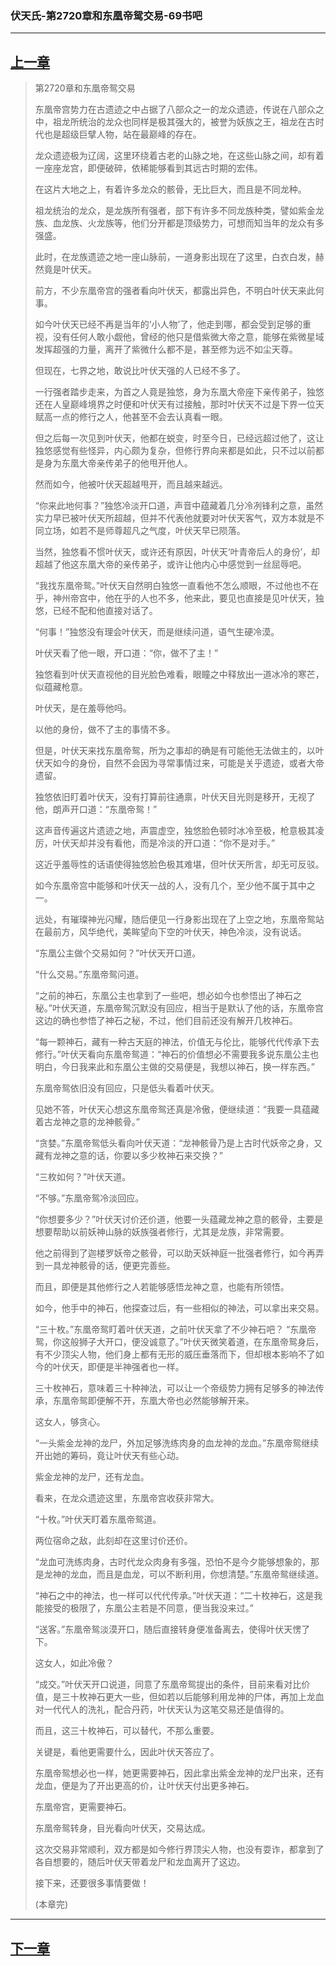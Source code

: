 ### 伏天氏-第2720章和东凰帝鸳交易-69书吧

--------
[上一章](./67d0f8c368a3f870f35506005e97e940.md)
--------


>
>
>
>第2720章和东凰帝鸳交易
>
>东凰帝宫势力在古遗迹之中占据了八部众之一的龙众遗迹，传说在八部众之中，祖龙所统治的龙众也同样是极其强大的，被誉为妖族之王，祖龙在古时代也是超级巨擘人物，站在最巅峰的存在。
>
>龙众遗迹极为辽阔，这里环绕着古老的山脉之地，在这些山脉之间，却有着一座座龙宫，即便破碎，依稀能够看到其远古时期的宏伟。
>
>在这片大地之上，有着许多龙众的骸骨，无比巨大，而且是不同龙种。
>
>祖龙统治的龙众，是龙族所有强者，部下有许多不同龙族种类，譬如紫金龙族、血龙族、火龙族等，他们分开都是顶级势力，可想而知当年的龙众有多强盛。
>
>此时，在龙族遗迹之地一座山脉前，一道身影出现在了这里，白衣白发，赫然竟是叶伏天。
>
>前方，不少东凰帝宫的强者看向叶伏天，都露出异色，不明白叶伏天来此何事。
>
>如今叶伏天已经不再是当年的‘小人物’了，他走到哪，都会受到足够的重视，没有任何人敢小觑他，曾经的他只是借紫微大帝之意，能够在紫微星域发挥超强的力量，离开了紫微什么都不是，甚至修为远不如尘天尊。
>
>但现在，七界之地，敢说比叶伏天强的人已经不多了。
>
>一行强者踏步走来，为首之人竟是独悠，身为东凰大帝座下亲传弟子，独悠还在人皇巅峰境界之时便和叶伏天有过接触，那时叶伏天不过是下界一位天赋高一点的修行之人，他甚至不会去认真看一眼。
>
>但之后每一次见到叶伏天，他都在蜕变，时至今日，已经远超过他了，这让独悠感觉有些怪异，内心颇为复杂，但修行界向来都是如此，只不过以前都是身为东凰大帝亲传弟子的他甩开他人。
>
>然而如今，他被叶伏天超越甩开，而且越来越远。
>
>“你来此地何事？”独悠冷淡开口道，声音中蕴藏着几分冷冽锋利之意，虽然实力早已被叶伏天所超越，但并不代表他就要对叶伏天客气，双方本就是不同立场，如若不是师尊超凡之气度，叶伏天早已陨落。
>
>当然，独悠看不惯叶伏天，或许还有原因，叶伏天‘叶青帝后人的身份’，却超越了他这东凰大帝的亲传弟子，或许让他内心中感觉到一丝屈辱吧。
>
>“我找东凰帝鸳。”叶伏天自然明白独悠一直看他不怎么顺眼，不过他也不在乎，神州帝宫中，他在乎的人也不多，他来此，要见也直接是见叶伏天，独悠，已经不配和他直接对话了。
>
>“何事！”独悠没有理会叶伏天，而是继续问道，语气生硬冷漠。
>
>叶伏天看了他一眼，开口道：“你，做不了主！”
>
>独悠看到叶伏天直视他的目光脸色难看，眼瞳之中释放出一道冰冷的寒芒，似蕴藏枪意。
>
>叶伏天，是在羞辱他吗。
>
>以他的身份，做不了主的事情不多。
>
>但是，叶伏天来找东凰帝鸳，所为之事却的确是有可能他无法做主的，以叶伏天如今的身份，自然不会因为寻常事情过来，可能是关乎遗迹，或者大帝遗留。
>
>独悠依旧盯着叶伏天，没有打算前往通禀，叶伏天目光则是移开，无视了他，朗声开口道：“东凰帝鸳！”
>
>这声音传遍这片遗迹之地，声震虚空，独悠脸色顿时冰冷至极，枪意极其凌厉，叶伏天却并没有看他，而是冷淡的开口道：“你不是对手。”
>
>这近乎羞辱性的话语使得独悠脸色极其难堪，但叶伏天所言，却无可反驳。
>
>如今东凰帝宫中能够和叶伏天一战的人，没有几个，至少他不属于其中之一。
>
>远处，有璀璨神光闪耀，随后便见一行身影出现在了上空之地，东凰帝鸳站在最前方，风华绝代，美眸望向下空的叶伏天，神色冷淡，没有说话。
>
>“东凰公主做个交易如何？”叶伏天开口道。
>
>“什么交易。”东凰帝鸳问道。
>
>“之前的神石，东凰公主也拿到了一些吧，想必如今也参悟出了神石之秘。”叶伏天道，东凰帝鸳沉默没有回应，相当于是默认了他的话，东凰帝宫这边的确也参悟了神石之秘，不过，他们目前还没有解开几枚神石。
>
>“每一颗神石，藏有一种古天庭的神法，价值无与伦比，能够代代传承下去修行。”叶伏天看向东凰帝鸳道：“神石的价值想必不需要我多说东凰公主也明白，今日我来此和东凰公主做的交易便是，我想以神石，换一样东西。”
>
>东凰帝鸳依旧没有回应，只是低头看着叶伏天。
>
>见她不答，叶伏天心想这东凰帝鸳还真是冷傲，便继续道：“我要一具蕴藏着古龙神之意的龙神骸骨。”
>
>“贪婪。”东凰帝鸳低头看向叶伏天道：“龙神骸骨乃是上古时代妖帝之身，又藏有龙神之意的话，你要以多少枚神石来交换？”
>
>“三枚如何？”叶伏天道。
>
>“不够。”东凰帝鸳冷淡回应。
>
>“你想要多少？”叶伏天讨价还价道，他要一头蕴藏龙神之意的骸骨，主要是想要帮助以前妖神山脉的妖族强者修行，尤其是龙族，非常需要。
>
>他之前得到了迦楼罗妖帝之骸骨，可以助天妖神庭一批强者修行，如今再弄到一具龙神骸骨的话，便更完善些。
>
>而且，即便是其他修行之人若能够感悟龙神之意，也能有所领悟。
>
>如今，他手中的神石，他探查过后，有一些相似的神法，可以拿出来交易。
>
>“三十枚。”东凰帝鸳盯着叶伏天道，之前叶伏天拿了不少神石吧？
>“东凰帝鸳，你这般狮子大开口，便没诚意了。”叶伏天微笑着道，在东凰帝鸳身后，有不少顶尖人物，他们身上都有无形的威压垂落而下，但却根本影响不了如今的叶伏天，即便是半神强者也一样。
>
>三十枚神石，意味着三十种神法，可以让一个帝级势力拥有足够多的神法传承，东凰帝鸳即便解不开，东凰大帝也必然能够解开来。
>
>这女人，够贪心。
>
>“一头紫金龙神的龙尸，外加足够洗练肉身的血龙神的龙血。”东凰帝鸳继续开出她的筹码，竟让叶伏天有些心动。
>
>紫金龙神的龙尸，还有龙血。
>
>看来，在龙众遗迹这里，东凰帝宫收获非常大。
>
>“十枚。”叶伏天盯着东凰帝鸳道。
>
>两位宿命之敌，此刻却在这里讨价还价。
>
>“龙血可洗练肉身，古时代龙众肉身有多强，恐怕不是今夕能够想象的，那是龙神的龙血，而且是血龙，可以不断利用，你想清楚。”东凰帝鸳继续道。
>
>“神石之中的神法，也一样可以代代传承。”叶伏天道：“二十枚神石，这是我能接受的极限了，东凰公主若是不同意，便当我没来过。”
>
>“送客。”东凰帝鸳淡漠开口，随后直接转身便准备离去，使得叶伏天愣了下。
>
>这女人，如此冷傲？
>
>“成交。”叶伏天开口说道，同意了东凰帝鸳提出的条件，目前来看对比价值，是三十枚神石更大一些，但如若以后能够利用龙神的尸体，再加上龙血对一代代人的洗礼，配合丹药，叶伏天认为这笔交易还是值得的。
>
>而且，这三十枚神石，可以替代，不那么重要。
>
>关键是，看他更需要什么，因此叶伏天答应了。
>
>东凰帝鸳想必也一样，她更需要神石，因此拿出紫金龙神的龙尸出来，还有龙血，便是为了开出更高的价，让叶伏天付出更多神石。
>
>东凰帝宫，更需要神石。
>
>东凰帝鸳转身，目光看向叶伏天，交易达成。
>
>这次交易非常顺利，双方都是如今修行界顶尖人物，也没有耍诈，都拿到了各自想要的，随后叶伏天带着龙尸和龙血离开了这边。
>
>接下来，还要很多事情要做！
>
>(本章完)
>
>

--------
[下一章](./cf1f4428e362210d09502aef867eac49.md)
--------
